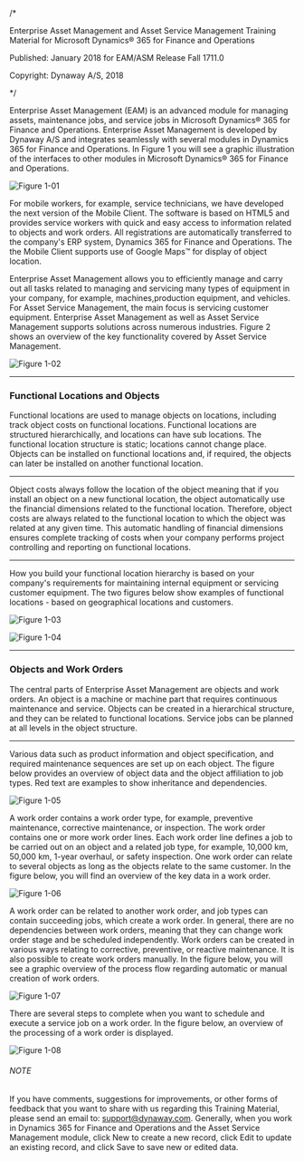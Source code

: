/*

 Enterprise Asset Management and Asset Service Management Training Material for Microsoft Dynamics® 365 for Finance and Operations



 Published: January 2018 for EAM/ASM Release Fall 1711.0



 Copyright: Dynaway A/S, 2018

 */





Enterprise Asset Management (EAM) is an advanced module for managing assets, maintenance jobs, and service jobs in Microsoft Dynamics® 365 for Finance and Operations. Enterprise Asset Management is developed by Dynaway A/S and integrates seamlessly with several modules in Dynamics 365 for Finance and Operations. In Figure 1 you will see a graphic illustration of the interfaces to other modules in Microsoft Dynamics® 365 for Finance and Operations.





![Figure 1-01](/Figures/01-01_PPT_Figure_1_AX7_ASM.png)





For mobile workers, for example, service technicians, we have developed the next version of the Mobile Client. The software is based on HTML5 and provides service workers with quick and easy access to information related to objects and work orders. All registrations are automatically transferred to the company's ERP system, Dynamics 365 for Finance and Operations. The the Mobile Client supports use of Google Maps™ for display of object location.





Enterprise Asset Management allows you to efficiently manage and carry out all tasks related to managing and servicing many types of equipment in your company, for example, machines,production equipment, and vehicles. For Asset Service Management, the main focus is servicing customer equipment. Enterprise Asset Management as well as Asset Service Management supports solutions across numerous industries. Figure 2 shows an overview of the key functionality covered by Asset Service Management.





![Figure 1-02](/Figures/01-02_PPT_Figure_2_AX7_ASM_Rel_1711_Fall.png)



---





### Functional Locations and Objects



Functional locations are used to manage objects on locations, including track object costs on functional locations. Functional locations are structured hierarchically, and locations can have sub locations. The functional location structure is static; locations cannot change place. Objects can be installed on functional locations and, if required, the objects can later be installed on another functional location.



---



Object costs always follow the location of the object meaning that if you install an object on a new functional location, the object automatically use the financial dimensions related to the functional location. Therefore, object costs are always related to the functional location to which the object was related at any given time. This automatic handling of financial dimensions ensures complete tracking of costs when your company performs project controlling and reporting on functional locations.



---



How you build your functional location hierarchy is based on your company's requirements for maintaining internal equipment or servicing customer equipment. The two figures below show examples of functional locations - based on geographical locations and customers.





![Figure 1-03](/Figures/01-03_FuncLocHierarchy_Site_AX7.png)





![Figure 1-04](/Figures/01-04_FuncLocHierarchy_Customer_AX7.png)





---



### Objects and Work Orders



The central parts of Enterprise Asset Management are objects and work orders. An object is a machine or machine part that requires continuous maintenance and service. Objects can be created in a hierarchical structure, and they can be related to functional locations. Service jobs can be planned at all levels in the object structure.



---



Various data such as product information and object specification, and required maintenance sequences are set up on each object. The figure below provides an overview of object data and the object affiliation to job types. Red text are examples to show inheritance and dependencies.





![Figure 1-05](/Figures/01-05_Overview_ObjectData_And_ConnectionToJobType_AX7_ASM.png)





A work order contains a work order type, for example, preventive maintenance, corrective maintenance, or inspection. The work order contains one or more work order lines. Each work order line defines a job to be carried out on an object and a related job type, for example, 10,000 km, 50,000 km, 1-year overhaul, or safety inspection. One work order can relate to several objects as long as the objects relate to the same customer. In the figure below, you will find an overview of the key data in a work order.





![Figure 1-06](/Figures/01-06_WO_HeaderAndLines_v103_ASM.png)





A work order can be related to another work order, and job types can contain succeeding jobs, which create a work order. In general, there are no dependencies between work orders, meaning that they can change work order stage and be scheduled independently. Work orders can be created in various ways relating to corrective, preventive, or reactive maintenance. It is also possible to create work orders manually. In the figure below, you will see a graphic overview of the process flow regarding automatic or manual creation of work orders.





![Figure 1-07](/Figures/01-07_ProcessFlow_CreateWO_AX7.png)





There are several steps to complete when you want to schedule and execute a service job on a work order. In the figure below, an overview of the processing of a work order is displayed.





![Figure 1-08](/Figures/01-08_WO_FlowDiagram_AX7_ASM02.png)





###### NOTE

If you have comments, suggestions for improvements, or other forms of feedback that you want to share with us regarding this Training Material, please send an email to: support@dynaway.com. Generally, when you work in Dynamics 365 for Finance and Operations and the Asset Service Management module, click New to create a new record, click Edit to update an existing record, and click Save to save new or edited data.



